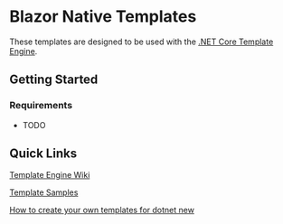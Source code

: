 # Blazor Native Templates

These templates are designed to be used with the [.NET Core Template Engine](https://github.com/dotnet/templating).

## Getting Started

### Requirements

- TODO

## Quick Links

[Template Engine Wiki](https://github.com/dotnet/templating/wiki)

[Template Samples](https://github.com/dotnet/dotnet-template-samples)

[How to create your own templates for dotnet new](https://blogs.msdn.microsoft.com/dotnet/2017/04/02/how-to-create-your-own-templates-for-dotnet-new/)
